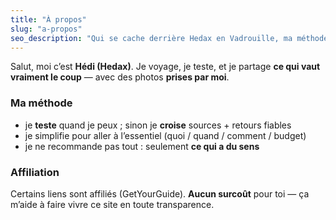 ```yaml
---
title: "À propos"
slug: "a-propos"
seo_description: "Qui se cache derrière Hedax en Vadrouille, ma méthode et ma politique d’affiliation."
---
```


Salut, moi c’est **Hédi (Hedax)**. Je voyage, je teste, et je partage **ce qui vaut vraiment le coup** — avec des photos **prises par moi**.

### Ma méthode
- je **teste** quand je peux ; sinon je **croise** sources + retours fiables
- je simplifie pour aller à l’essentiel (quoi / quand / comment / budget)
- je ne recommande pas tout : seulement **ce qui a du sens**

### Affiliation
Certains liens sont affiliés (GetYourGuide). **Aucun surcoût** pour toi — ça m’aide à faire vivre ce site en toute transparence.

